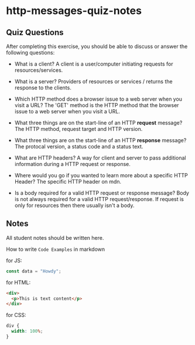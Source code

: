 # http-messages-quiz-notes

## Quiz Questions

After completing this exercise, you should be able to discuss or answer the following questions:

- What is a client?
A client is a user/computer initiating requests for resources/services.

- What is a server?
Providers of resources or services / returns the response to the clients.

- Which HTTP method does a browser issue to a web server when you visit a URL?
The 'GET' method is the HTTP method that the browser issue to a web server when you visit a URL.

- What three things are on the start-line of an HTTP **request** message?
The HTTP method, request target and HTTP version.

- What three things are on the start-line of an HTTP **response** message?
The protocal version, a status code and a status text.

- What are HTTP headers?
A way for client and server to pass additional information during a HTTP request or response.

- Where would you go if you wanted to learn more about a specific HTTP Header?
The specific HTTP header on mdn.

- Is a body required for a valid HTTP request or response message?
Body is not always required for a valid HTTP request/response. If request is only for resources then there usually isn't a body.

## Notes

All student notes should be written here.


How to write `Code Examples` in markdown

for JS:

```javascript
const data = "Howdy";
```

for HTML:

```html
<div>
  <p>This is text content</p>
</div>
```

for CSS:

```css
div {
  width: 100%;
}
```
